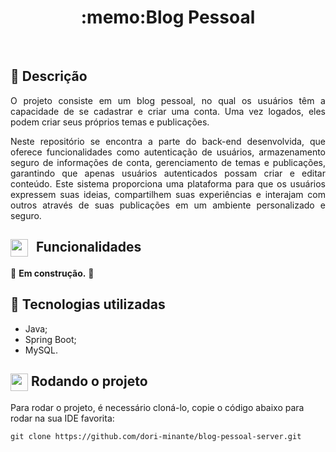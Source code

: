 <h1 align="center">:memo:Blog Pessoal</h1>
<Br>

## :memo: Descrição
<p align="justify">
  O projeto consiste em um blog pessoal, no qual os usuários têm a capacidade de se cadastrar e criar uma conta. Uma vez logados, eles podem criar seus próprios temas e publicações. 
  <p align="justify">Neste repositório se encontra a parte do back-end desenvolvida, que oferece funcionalidades como autenticação de usuários, armazenamento seguro de informações de conta, gerenciamento de temas e publicações, garantindo que apenas usuários autenticados possam criar e editar conteúdo. Este sistema proporciona uma plataforma para que os usuários expressem suas ideias, compartilhem suas experiências e interajam com outros através de suas publicações em um ambiente personalizado e seguro.</p>
</p>

##  <img align="center" src="https://i.imgur.com/OT1B2Qy.gif" width="28" height="28" style="margin-right: 8px;"> Funcionalidades
:construction: <b>Em construção.</b> :construction:

## :wrench: Tecnologias utilizadas
- Java;
- Spring Boot;
- MySQL.

## <img align="center" src="https://i.imgur.com/YMtRdEm.gif" width="28" height="28"> Rodando o projeto

Para rodar o projeto, é necessário cloná-lo, copie o código abaixo para rodar na sua IDE favorita:

```
git clone https://github.com/dori-minante/blog-pessoal-server.git
```
